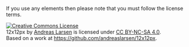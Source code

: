 If you use any elements then please note that you must follow the license terms.

<a rel="license" href="http://creativecommons.org/licenses/by-nc-sa/4.0/deed.en_US"><img alt="Creative Commons License" style="border-width:0" src="http://i.creativecommons.org/l/by-nc-sa/4.0/88x31.png" /></a><br /><span xmlns:dct="http://purl.org/dc/terms/" property="dct:title">12x12px</span> by <a xmlns:cc="http://creativecommons.org/ns#" href="http://andreaslarsen.dk" property="cc:attributionName" rel="cc:attributionURL">Andreas Larsen</a> is licensed under <a rel="license" href="http://creativecommons.org/licenses/by-nc-sa/4.0/deed.en_US">CC BY-NC-SA 4.0</a>.<br />Based on a work at <a xmlns:dct="http://purl.org/dc/terms/" href="https://github.com/andreaslarsen/12x12px" rel="dct:source">https://github.com/andreaslarsen/12x12px</a>.
